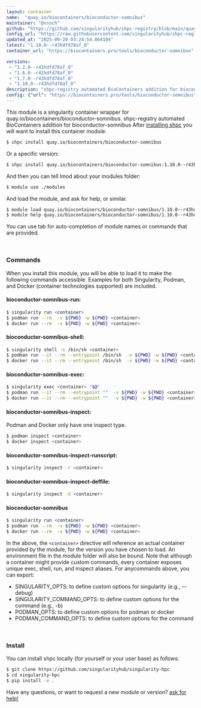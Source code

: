 ```yaml
---
layout: container
name:  "quay.io/biocontainers/bioconductor-somnibus"
maintainer: "@vsoch"
github: "https://github.com/singularityhub/shpc-registry/blob/main/quay.io/biocontainers/bioconductor-somnibus/container.yaml"
config_url: "https://raw.githubusercontent.com/singularityhub/shpc-registry/main/quay.io/biocontainers/bioconductor-somnibus/container.yaml"
updated_at: "2025-09-20 03:24:54.864104"
latest: "1.10.0--r43hdfd78af_0"
container_url: "https://biocontainers.pro/tools/bioconductor-somnibus"

versions:
 - "1.2.0--r41hdfd78af_0"
 - "1.6.0--r42hdfd78af_0"
 - "1.7.0--r43hdfd78af_0"
 - "1.10.0--r43hdfd78af_0"
description: "shpc-registry automated BioContainers addition for bioconductor-somnibus"
config: {"url": "https://biocontainers.pro/tools/bioconductor-somnibus", "maintainer": "@vsoch", "description": "shpc-registry automated BioContainers addition for bioconductor-somnibus", "latest": {"1.10.0--r43hdfd78af_0": "sha256:52576111cf93d66b3727b675cdaa2beb0da40b58edf99b95e69271c298329971"}, "tags": {"1.2.0--r41hdfd78af_0": "sha256:b09c4e79c1de51f2676486810edd5f823cef025962101212591e0ce058aa4fb7", "1.6.0--r42hdfd78af_0": "sha256:ee413c0b8f7e70a5cad96c7a3f1cec74b80fc15ee3ea64f21b541a1b52128c27", "1.7.0--r43hdfd78af_0": "sha256:acb8e70bc041c0d35fdf3187dce79b138b1beb375910781fa3a00e03618d1649", "1.10.0--r43hdfd78af_0": "sha256:52576111cf93d66b3727b675cdaa2beb0da40b58edf99b95e69271c298329971"}, "docker": "quay.io/biocontainers/bioconductor-somnibus"}
---
```


This module is a singularity container wrapper for quay.io/biocontainers/bioconductor-somnibus.
shpc-registry automated BioContainers addition for bioconductor-somnibus
After [installing shpc](#install) you will want to install this container module:


```bash
$ shpc install quay.io/biocontainers/bioconductor-somnibus
```

Or a specific version:

```bash
$ shpc install quay.io/biocontainers/bioconductor-somnibus:1.10.0--r43hdfd78af_0
```

And then you can tell lmod about your modules folder:

```bash
$ module use ./modules
```

And load the module, and ask for help, or similar.

```bash
$ module load quay.io/biocontainers/bioconductor-somnibus/1.10.0--r43hdfd78af_0
$ module help quay.io/biocontainers/bioconductor-somnibus/1.10.0--r43hdfd78af_0
```

You can use tab for auto-completion of module names or commands that are provided.

<br>

### Commands

When you install this module, you will be able to load it to make the following commands accessible.
Examples for both Singularity, Podman, and Docker (container technologies supported) are included.

#### bioconductor-somnibus-run:

```bash
$ singularity run <container>
$ podman run --rm  -v ${PWD} -w ${PWD} <container>
$ docker run --rm  -v ${PWD} -w ${PWD} <container>
```

#### bioconductor-somnibus-shell:

```bash
$ singularity shell -s /bin/sh <container>
$ podman run --it --rm --entrypoint /bin/sh  -v ${PWD} -w ${PWD} <container>
$ docker run --it --rm --entrypoint /bin/sh  -v ${PWD} -w ${PWD} <container>
```

#### bioconductor-somnibus-exec:

```bash
$ singularity exec <container> "$@"
$ podman run --it --rm --entrypoint ""  -v ${PWD} -w ${PWD} <container> "$@"
$ docker run --it --rm --entrypoint ""  -v ${PWD} -w ${PWD} <container> "$@"
```

#### bioconductor-somnibus-inspect:

Podman and Docker only have one inspect type.

```bash
$ podman inspect <container>
$ docker inspect <container>
```

#### bioconductor-somnibus-inspect-runscript:

```bash
$ singularity inspect -r <container>
```

#### bioconductor-somnibus-inspect-deffile:

```bash
$ singularity inspect -d <container>
```



#### bioconductor-somnibus

```bash
$ singularity run <container>
$ podman run --rm  -v ${PWD} -w ${PWD} <container>
$ docker run --rm  -v ${PWD} -w ${PWD} <container>
```


In the above, the `<container>` directive will reference an actual container provided
by the module, for the version you have chosen to load. An environment file in the
module folder will also be bound. Note that although a container
might provide custom commands, every container exposes unique exec, shell, run, and
inspect aliases. For anycommands above, you can export:

 - SINGULARITY_OPTS: to define custom options for singularity (e.g., --debug)
 - SINGULARITY_COMMAND_OPTS: to define custom options for the command (e.g., -b)
 - PODMAN_OPTS: to define custom options for podman or docker
 - PODMAN_COMMAND_OPTS: to define custom options for the command

<br>

### Install

You can install shpc locally (for yourself or your user base) as follows:

```bash
$ git clone https://github.com/singularityhub/singularity-hpc
$ cd singularity-hpc
$ pip install -e .
```

Have any questions, or want to request a new module or version? [ask for help!](https://github.com/singularityhub/singularity-hpc/issues)